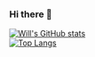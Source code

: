 ### Hi there 👋

[![Will's GitHub stats](https://github-readme-stats.vercel.app/api?username=willjw3&show_icons=true&theme=chartreuse-dark&hide_border=true)](https://github.com/willjw3/github-readme-stats)  
[![Top Langs](https://github-readme-stats.vercel.app/api/top-langs/?username=willjw3&layout=compact&theme=chartreuse-dark&hide_border=true)](https://github.com/willjw3/github-readme-stats)

<!--
**willjw3/willjw3** is a ✨ _special_ ✨ repository because its `README.md` (this file) appears on your GitHub profile.

Here are some ideas to get you started:

- 🔭 I’m currently working on ...
- 🌱 I’m currently learning ...
- 👯 I’m looking to collaborate on ...
- 🤔 I’m looking for help with ...
- 💬 Ask me about ...
- 📫 How to reach me: ...
- 😄 Pronouns: ...
- ⚡ Fun fact: ...
-->
